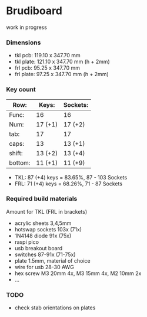 # Brudiboard

work in progress

### Dimensions

 - tkl pcb:   119.10 x 347.70 mm
 - tkl plate: 121.10 x 347.70 mm (h + 2mm)
 - frl pcb:    95.25 x 347.70 mm
 - frl plate:  97.25 x 347.70 mm (h + 2mm)

### Key count
 
| Row:    | Keys:   | Sockets: |
|---------|---------|----------|
| Func:   | 16      | 16       |
| Num:    | 17 (+1) | 17 (+2)  |
| tab:    | 17      | 17       |
| caps:   | 13      | 13 (+1)  |
| shift:  | 13 (+2) | 13 (+4)  |
| bottom: | 11 (+1) | 11 (+9)  |

- TKL: 87 (+4) keys = 83.65%, 87 - 103 Sockets
- FRL: 71 (+4) keys = 68.26%, 71 - 87  Sockets

### Required build materials

Amount for TKL (FRL in brackets)

- acrylic sheets 3,4,5mm
- hotswap sockets 103x (71x)
- 1N4148 diode 91x (75x)
- raspi pico
- usb breakout board
- switches 87-91x (71-75x)
- plate 1.5mm, material of choice
- wire for usb 28-30 AWG
- hex screw M3 20mm 4x, M3 15mm 4x, M2 10mm 2x
- ...
 
### TODO
 - check stab orientations on plates